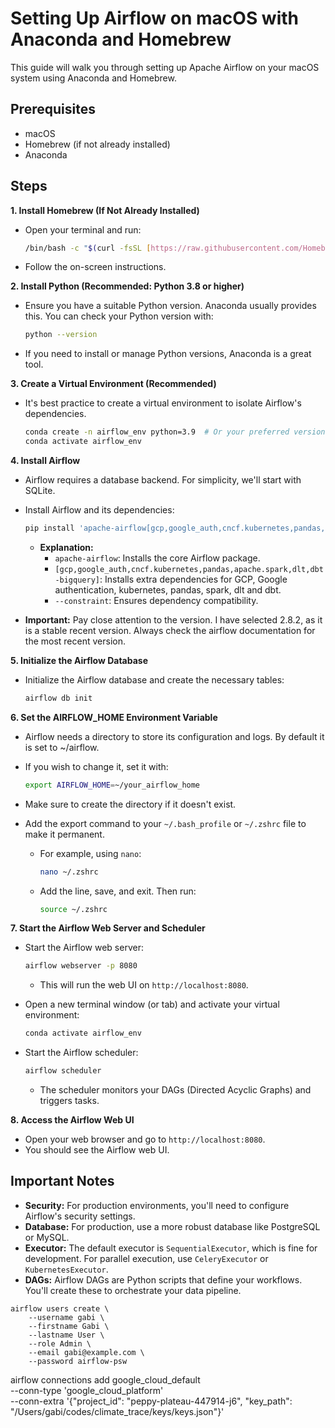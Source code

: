 # Setting Up Airflow on macOS with Anaconda and Homebrew

This guide will walk you through setting up Apache Airflow on your macOS system using Anaconda and Homebrew.

## Prerequisites

* macOS
* Homebrew (if not already installed)
* Anaconda

## Steps

**1. Install Homebrew (If Not Already Installed)**

* Open your terminal and run:

    ```bash
    /bin/bash -c "$(curl -fsSL [https://raw.githubusercontent.com/Homebrew/install/HEAD/install.sh](https://raw.githubusercontent.com/Homebrew/install/HEAD/install.sh))"
    ```

* Follow the on-screen instructions.

**2. Install Python (Recommended: Python 3.8 or higher)**

* Ensure you have a suitable Python version. Anaconda usually provides this. You can check your Python version with:

    ```bash
    python --version
    ```

* If you need to install or manage Python versions, Anaconda is a great tool.

**3. Create a Virtual Environment (Recommended)**

* It's best practice to create a virtual environment to isolate Airflow's dependencies.

    ```zsh
    conda create -n airflow_env python=3.9  # Or your preferred version
    conda activate airflow_env
    ```

**4. Install Airflow**

* Airflow requires a database backend. For simplicity, we'll start with SQLite.
* Install Airflow and its dependencies:

    ```zsh
  pip install 'apache-airflow[gcp,google_auth,cncf.kubernetes,pandas,apache.spark,dlt,dbt-bigquery]==2.8.2' --constraint "https://raw.githubusercontent.com/apache/airflow/constraints-2.8.2/constraints-3.9.txt"straints-2.8.2/constraints-3.9.txt](https://raw.githubusercontent.com/apache/airflow/constraints-2.8.2/constraints-3.9.txt)"
    ```

    * **Explanation:**
        * `apache-airflow`: Installs the core Airflow package.
        * `[gcp,google_auth,cncf.kubernetes,pandas,apache.spark,dlt,dbt-bigquery]`: Installs extra dependencies for GCP, Google authentication, kubernetes, pandas, spark, dlt and dbt.
        * `--constraint`: Ensures dependency compatibility.

* **Important:** Pay close attention to the version. I have selected 2.8.2, as it is a stable recent version. Always check the airflow documentation for the most recent version.

**5. Initialize the Airflow Database**

* Initialize the Airflow database and create the necessary tables:

    ```bash
    airflow db init
    ```

**6. Set the AIRFLOW_HOME Environment Variable**

* Airflow needs a directory to store its configuration and logs. By default it is set to ~/airflow.
* If you wish to change it, set it with:

    ```bash
    export AIRFLOW_HOME=~/your_airflow_home
    ```

* Make sure to create the directory if it doesn't exist.
* Add the export command to your `~/.bash_profile` or `~/.zshrc` file to make it permanent.
    * For example, using `nano`:

        ```bash
        nano ~/.zshrc
        ```

    * Add the line, save, and exit. Then run:

        ```bash
        source ~/.zshrc
        ```

**7. Start the Airflow Web Server and Scheduler**

* Start the Airflow web server:

    ```bash
    airflow webserver -p 8080
    ```

    * This will run the web UI on `http://localhost:8080`.

* Open a new terminal window (or tab) and activate your virtual environment:

    ```bash
    conda activate airflow_env
    ```

* Start the Airflow scheduler:

    ```bash
    airflow scheduler
    ```

    * The scheduler monitors your DAGs (Directed Acyclic Graphs) and triggers tasks.

**8. Access the Airflow Web UI**

* Open your web browser and go to `http://localhost:8080`.
* You should see the Airflow web UI.

## Important Notes

* **Security:** For production environments, you'll need to configure Airflow's security settings.
* **Database:** For production, use a more robust database like PostgreSQL or MySQL.
* **Executor:** The default executor is `SequentialExecutor`, which is fine for development. For parallel execution, use `CeleryExecutor` or `KubernetesExecutor`.
* **DAGs:** Airflow DAGs are Python scripts that define your workflows. You'll create these to orchestrate your data pipeline.

```
airflow users create \
    --username gabi \
    --firstname Gabi \
    --lastname User \
    --role Admin \
    --email gabi@example.com \
    --password airflow-psw
```



airflow connections add google_cloud_default \
    --conn-type 'google_cloud_platform' \
    --conn-extra '{"project_id": "peppy-plateau-447914-j6", "key_path": "/Users/gabi/codes/climate_trace/keys/keys.json"}'




